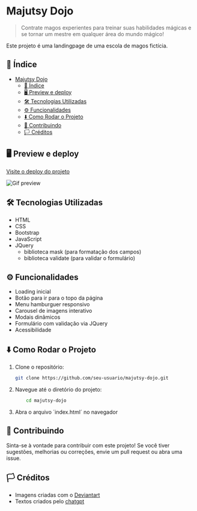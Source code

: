 # Majutsy Dojo

> Contrate magos experientes para treinar suas habilidades mágicas e se tornar um mestre em qualquer área do mundo mágico!

Este projeto é uma landingpage de uma escola de magos fictícia.

## 📑 Índice
 
- [Majutsy Dojo](#majutsy-dojo)
  - [📑 Índice](#-índice)
  - [🖥️ Preview e deploy](#️-preview-e-deploy)
  - [🛠️ Tecnologias Utilizadas](#️-tecnologias-utilizadas)
  - [⚙️ Funcionalidades](#️-funcionalidades)
  - [⬇️ Como Rodar o Projeto](#️-como-rodar-o-projeto)
  - [🎁 Contribuindo](#-contribuindo)
  - [🏳️ Créditos](#️-créditos)


## 🖥️ Preview e deploy

[Visite o deploy do projeto](https://majutsy-dojo.vercel.app/)

![Gif preview](preview.gif)

## 🛠️ Tecnologias Utilizadas

- HTML
- CSS
- Bootstrap
- JavaScript
- JQuery
  - biblioteca mask (para formatação dos campos)
  - biblioteca validate (para validar o formulário)

## ⚙️ Funcionalidades

- Loading inicial
- Botão para ir para o topo da página
- Menu hamburguer responsivo
- Carousel de imagens interativo
- Modais dinâmicos
- Formulário com validação via JQuery
- Acessibilidade

## ⬇️ Como Rodar o Projeto

1. Clone o repositório:
    
    ```bash
    git clone https://github.com/seu-usuario/majutsy-dojo.git
    ```

2. Navegue até o diretório do projeto:
    
    ``` bash  
        cd majutsy-dojo  
    ```

3. Abra o arquivo ´index.html´ no navegador

## 🎁 Contribuindo  

Sinta-se à vontade para contribuir com este projeto! Se você tiver sugestões, melhorias ou correções, envie um pull request ou abra uma issue.

## 🏳️ Créditos

- Imagens criadas com o [Deviantart](https://www.deviantart.com/dreamup)
- Textos criados pelo [chatgpt](https://chatgpt.com/)